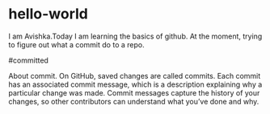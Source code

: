 # hello-world
I am Avishka.Today I am learning the basics of github. At the moment, trying to figure out what a commit do to a repo. 


#committed


About commit.
On GitHub, saved changes are called commits. Each commit has an associated commit message, which is a description explaining why a particular change was made. Commit messages capture the history of your changes, so other contributors can understand what you’ve done and why.




